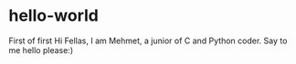 # hello-world
First of first
Hi Fellas,
I am Mehmet, a junior of C and Python coder.
Say to me hello please:)
